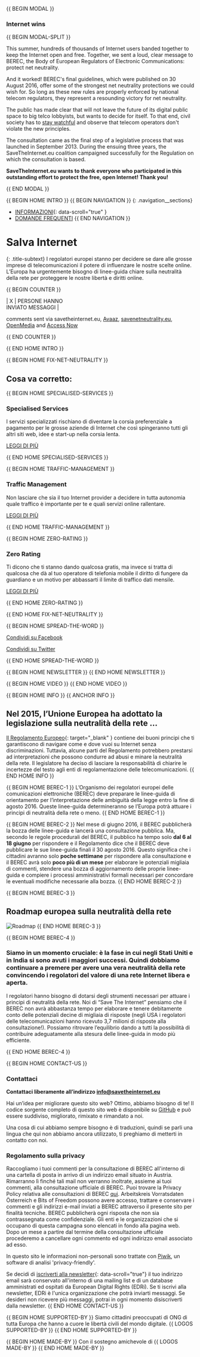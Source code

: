 {{ BEGIN MODAL }}
### Internet wins
{{ BEGIN MODAL-SPLIT }}

This summer, hundreds of thousands of Internet users banded together to keep the Internet open and free. Together, we sent a loud, clear message to BEREC, the Body of European Regulators of Electronic Communications: protect net neutrality. 

And it worked! BEREC's final guidelines, which were published on 30 August 2016, offer some of the strongest net neutrality protections we could wish for. So long as these new rules are properly enforced by national telecom regulators, they represent a resounding victory for net neutrality. 

The public has made clear that will not leave the future of its digital public space to big telco lobbyists, but wants to decide for itself. To that end, civil society has to [stay watchful](https://respectmynet.eu/) and observe that telecom operators don't violate the new principles.

The consultation came as the final step of a legislative process that was launched in September 2013. During the ensuing three years, the SaveTheInternet.eu coalition campaigned successfully for the Regulation on which the consultation is based.

**SaveTheInternet.eu wants to thank everyone who participated in this outstanding effort to protect the free, open Internet! Thank you!**

{{ END MODAL }}

{{ BEGIN HOME INTRO }}
{{ BEGIN NAVIGATION }}
{: .navigation__sections}
- [INFORMAZIONI](#info){: data-scroll="true" }
- [DOMANDE FREQUENTI](faq)
{{ END NAVIGATION }}

# Salva Internet

{: .title-subtext}
I regolatori europei stanno per decidere se dare alle grosse imprese di telecomunicazioni il potere di influenzare le nostre scelte online. L’Europa ha urgentemente bisogno di linee-guida chiare sulla neutralità della rete per proteggere le nostre libertà e diritti online.

{{ BEGIN COUNTER }}

| X | PERSONE HANNO <br> INVIATO MESSAGGI |

comments sent via savetheinternet.eu, [Avaaz](https://secure.avaaz.org/en/save_the_internet_eu_loc_2016/), [savenetneutrality.eu](https://actionnetwork.org/petitions/save-eu-net-neutrality), [OpenMedia](https://act.openmedia.org/TollBooth/) and [Access Now](https://act.accessnow.org/ea-action/action?ea.client.id=1921&ea.campaign.id=51950)

{{ END COUNTER }}

{{ END HOME INTRO }}

{{ BEGIN HOME FIX-NET-NEUTRALITY }}

## Cosa va corretto:

{{ BEGIN HOME SPECIALISED-SERVICES }}

### Specialised Services

I servizi specializzati rischiano di diventare la corsia preferenziale a pagamento per le grosse aziende di Internet che così spingeranno tutti gli altri siti web, idee e start-up nella corsia lenta.

[LEGGI DI PIÙ](faq/#what-are-specialised-services)

{{ END HOME SPECIALISED-SERVICES }}

{{ BEGIN HOME TRAFFIC-MANAGEMENT }}

### Traffic Management

Non lasciare che sia il tuo Internet provider a decidere in tutta autonomia quale traffico è importante per te e quali servizi online rallentare.

[LEGGI DI PIÙ](faq/#what-is-traffic-management)

{{ END HOME TRAFFIC-MANAGEMENT }}

{{ BEGIN HOME ZERO-RATING }}

### Zero Rating

Ti dicono che ti stanno dando qualcosa gratis, ma invece si tratta di qualcosa che dà al tuo operatore di telefonia mobile il diritto di fungere da guardiano e un motivo per abbassarti il limite di traffico dati mensile.

[LEGGI DI PIÙ](faq/#what-is-zero-rating)

{{ END HOME ZERO-RATING }}

{{ END HOME FIX-NET-NEUTRALITY }}

{{ BEGIN HOME SPREAD-THE-WORD }}

[Condividi su Facebook](http://www.facebook.com/sharer.php?u=https://savetheinternet.eu/it/)

[Condividi su Twitter](https://twitter.com/intent/tweet?text=Help%20save%20the%20internet.%20Tell%20your%20regulator%20to%20safeguard%20net%20neutrality.%20http%3A%2F%2Fwww.savetheinternet.eu%2F%20%23SaveTheInternet)

{{ END HOME SPREAD-THE-WORD }}

{{ BEGIN HOME NEWSLETTER }}
{{ END HOME NEWSLETTER }}

{{ BEGIN HOME VIDEO }}
{{ END HOME VIDEO }}

{{ BEGIN HOME INFO }}
{{ ANCHOR INFO }}
## Nel 2015, l’Unione Europea ha adottato la legislazione sulla neutralità della rete …

[Il Regolamento Europeo](http://eur-lex.europa.eu/legal-content/EN/TXT/?uri=CELEX:32015R2120){: target="_blank" } contiene dei buoni principi che ti garantiscono di navigare come e dove vuoi su Internet senza discriminazioni. Tuttavia, alcune parti del Regolamento potrebbero prestarsi ad interpretazioni che possono condurre ad abusi e minare la neutralità della rete. Il legislatore ha deciso di lasciare la responsabilità di chiarire le incertezze del testo agli enti di regolamentazione delle telecomunicazioni.
{{ END HOME INFO }}


{{ BEGIN HOME BEREC-1 }}
L’Organismo dei regolatori europei delle comunicazioni elettroniche (BEREC) deve preparare le linee-guida di orientamento per l’interpretazione delle ambiguità della legge entro la fine di agosto 2016. Queste linee-guida determineranno se l’Europa potrà attuare i principi di neutralità della rete o meno.
{{ END HOME BEREC-1 }}

{{ BEGIN HOME BEREC-2 }}
Nel mese di giugno 2016, il BEREC pubblicherà la bozza delle linee-guida e lancerà una consultazione pubblica. Ma, secondo le regole procedurali del BEREC, il pubblico ha tempo solo __dal 6 al 18 giugno__ per rispondere e il Regolamento dice che il BEREC deve pubblicare le sue linee-guida finali il 30 agosto 2016. Questo significa che i cittadini avranno solo __poche settimane__ per rispondere alla consultazione e il BEREC avrà solo __poco più di un mese__ per elaborare le potenziali migliaia di commenti, stendere una bozza di aggiornamento delle proprie linee-guida e compiere i processi amministrativi formali necessari per concordare le eventuali modifiche necessarie alla bozza.
{{ END HOME BEREC-2 }}

{{ BEGIN HOME BEREC-3 }}
## Roadmap europea sulla neutralità della rete
![Roadmap](./images/net_neutrality_roadmap.svg)
{{ END HOME BEREC-3 }}

{{ BEGIN HOME BEREC-4 }}
### __Siamo in un momento cruciale: è la fase in cui negli Stati Uniti e in India si sono avuti i maggiori successi. Quindi dobbiamo continuare a premere per avere una vera neutralità della rete convincendo i regolatori del valore di una rete Internet libera e aperta.__

I regolatori hanno bisogno di dotarsi degli strumenti necessari per attuare i principi di neutralità della rete. Noi di “Save The Internet” pensiamo che il BEREC non avrà abbastanza tempo per elaborare e tenere debitamente conto delle potenziali decine di migliaia di risposte (negli USA i regolatori delle telecomunicazioni hanno ricevuto 3,7 milioni di risposte alla consultazione!). Possiamo ritrovare l’equilibrio dando a tutti la possibilità di contribuire adeguatamente alla stesura delle linee-guida in modo più efficiente.

{{ END HOME BEREC-4 }}

{{ BEGIN HOME CONTACT-US }}
### Contattaci

__Contattaci liberamente all’indirizzo [info@savetheinternet.eu](mailto:info@savetheinternet.eu)__

Hai un’idea per migliorare questo sito web? Ottimo, abbiamo bisogno di te! Il codice sorgente completo di questo sito web è disponibile su [GitHub](https://github.com/Netzfreiheit/STI-UI) e può essere suddiviso, migliorato, rimixato e rimandato a noi.

Una cosa di cui abbiamo sempre bisogno è di traduzioni, quindi se parli una lingua che qui non abbiamo ancora utilizzato, ti preghiamo di metterti in contatto con noi.

### Regolamento sulla privacy

Raccogliamo i tuoi commenti per la consultazione di BEREC all'interno di una cartella di posta in arrivo di un indirizzo email situato in Austria. Rimarranno lì finché tali mail non verranno inoltrate, assieme ai tuoi commenti, alla consultazione ufficiale di BEREC. Puoi trovare la Privacy Policy relativa alle consultazioni di BEREC [qui](http://berec.europa.eu/eng/document_register/subject_matter/berec_office/download/0/4615-privacy-statement-berec-office-policy-do_0.pdf). Arbeitskreis Vorratsdaten Österreich e Bits of Freedom possono avere accesso, trattare e conservare i commenti e gli indirizzi e-mail inviati a BEREC attraverso il presente sito per finalità tecniche. BEREC pubblicherà ogni risposta che non sia contrassegnata come confidenziale. Gli enti e le organizzazioni che si occupano di questa campagna sono elencati in fondo alla pagina web. Dopo un mese a partire dal termine della consultazione ufficiale procederemo a cancellare ogni commento ed ogni indirizzo email associato ad esso.

In questo sito le informazioni non-personali sono trattate con [Piwik](https://piwik.org/), un software di analisi 'privacy-friendly'.

Se decidi di [iscriverti alla newsletter](#subscribe-to-newsletter){: data-scroll="true"} il tuo indirizzo email sarà conservato all'interno di una mailing list e di un database amministrati ed ospitati da European Digital Rights (EDRi). Se ti iscrivi alla newsletter, EDRi è l'unica organizzazione che potrà inviarti messaggi. Se desideri non ricevere più messaggi, potrai in ogni momento disiscriverti dalla newsletter.
{{ END HOME CONTACT-US }}

{{ BEGIN HOME SUPPORTED-BY }}
Siamo cittadini preoccupati di ONG di tutta Europa che hanno a cuore le libertà civili del mondo digitale.
{{ LOGOS SUPPORTED-BY }}
{{ END HOME SUPPORTED-BY }}

{{ BEGIN HOME MADE-BY }}
Con il sostegno amichevole di
{{ LOGOS MADE-BY }}
{{ END HOME MADE-BY }}
